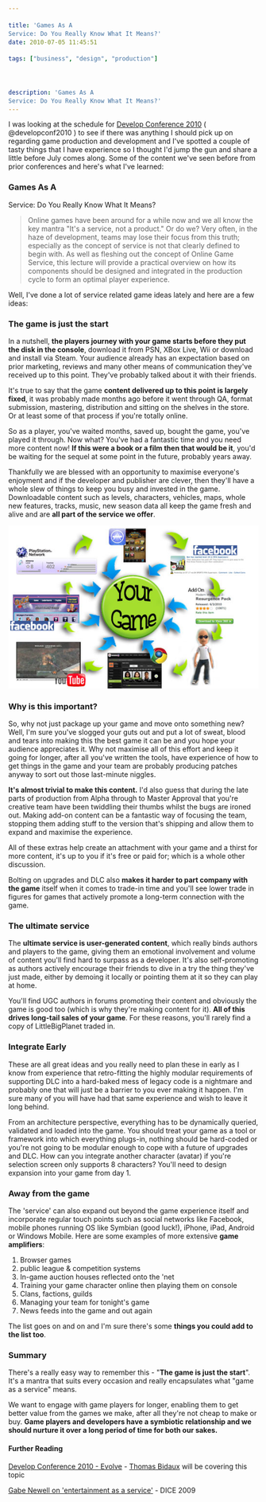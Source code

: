 ```yaml
---

title: 'Games As A
Service: Do You Really Know What It Means?'
date: 2010-07-05 11:45:51

tags: ["business", "design", "production"]



description: 'Games As A
Service: Do You Really Know What It Means?'
---
```


I was looking at the schedule for [Develop Conference
2010](http://www.develop-conference.com/) ( @developconf2010 ) to see if there was anything I should pick up on regarding game production and development and I've spotted a couple of tasty things that I have experience so I thought I'd jump the gun and share a little before July comes along. Some of the content we've seen before from prior conferences and here's what I've
learned:

### Games As A

Service: Do You Really Know What It Means?

> Online games have been around for a while now and we all know the key
> mantra "It's a service, not a product." Or do we? Very often, in the
> haze of development, teams may lose their focus from this truth;
> especially as the concept of service is not that clearly defined to
> begin with. As well as fleshing out the concept of Online Game
> Service, this lecture will provide a practical overview on how its
> components should be designed and integrated in the production cycle
> to form an optimal player experience.

Well, I've done a lot of service related game ideas lately and here are
a few
ideas:

### The game is just the start

In a nutshell, **the players journey with your game starts before they
put the disk in the console**, download it from PSN, XBox Live, Wii or
download and install via Steam. Your audience already has an expectation
based on prior marketing, reviews and many other means of communication
they've received up to this point. They've probably talked about it with
their friends.

It's true to say that the game **content delivered up to this point is
largely fixed**, it was probably made months ago before it went through
QA, format submission, mastering, distribution and sitting on the
shelves in the store. Or at least some of that process if you're totally
online.

So as a player, you've waited months, saved up, bought the game, you've
played it through. Now what? You've had a fantastic time and you need
more content now! **If this were a book or a film then that would be
it**, you'd be waiting for the sequel at some point in the future,
probably years away.

Thankfully we are blessed with an opportunity to maximise everyone's
enjoyment and if the developer and publisher are clever, then they'll
have a whole slew of things to keep you busy and invested in the game.
Downloadable content such as levels, characters, vehicles, maps, whole
new features, tracks, music, new season data all keep the game fresh and
alive and are **all part of the service we offer**.

![](/assets/GameAsAService.jpg "Game As A Service")

### Why is this important?

So, why not just package up your game and move onto something new? Well,
I'm sure you've slogged your guts out and put a lot of sweat, blood and
tears into making this the best game it can be and you hope your
audience appreciates it. Why not maximise all of this effort and keep it
going for longer, after all you've written the tools, have experience of
how to get things in the game and your team are probably producing
patches anyway to sort out those last-minute niggles.

**It's almost trivial to make this content.** I'd also guess that during
the late parts of production from Alpha through to Master Approval that
you're creative team have been twiddling their thumbs whilst the bugs
are ironed out. Making add-on content can be a fantastic way of focusing
the team, stopping them adding stuff to the version that's shipping and
allow them to expand and maximise the experience.

All of these extras help create an attachment with your game and a
thirst for more content, it's up to you if it's free or paid for; which
is a whole other discussion.

Bolting on upgrades and DLC also **makes it harder to part company with
the game** itself when it comes to trade-in time and you'll see lower
trade in figures for games that actively promote a long-term connection
with the game.

### The ultimate service

The **ultimate service is user-generated content**, which really binds
authors and players to the game, giving them an emotional involvement
and volume of content you'll find hard to surpass as a developer. It's
also self-promoting as authors actively encourage their friends to dive
in a try the thing they've just made, either by demoing it locally or
pointing them at it so they can play at home.

You'll find UGC authors in forums promoting their content and obviously
the game is good too (which is why they're making content for it). **All
of this drives long-tail sales of your game**. For these reasons, you'll
rarely find a copy of LittleBigPlanet traded in.

### Integrate Early

These are all great ideas and you really need to plan these in early as
I know from experience that retro-fitting the highly modular
requirements of supporting DLC into a hard-baked mess of legacy code is
a nightmare and probably one that will just be a barrier to you ever
making it happen. I'm sure many of you will have had that same
experience and wish to leave it long behind.

From an architecture perspective, everything has to be dynamically
queried, validated and loaded into the game. You should treat your game
as a tool or framework into which everything plugs-in, nothing should be
hard-coded or you're not going to be modular enough to cope with a
future of upgrades and DLC. How can you integrate another character
(avatar) if you're selection screen only supports 8 characters? You'll
need to design expansion into your game from day 1.

### Away from the game

The 'service' can also expand out beyond the game experience itself and
incorporate regular touch points such as social networks like Facebook,
mobile phones running OS like Symbian (good luck!), iPhone, iPad,
Android or Windows Mobile. Here are some examples of more extensive
**game amplifiers**:

1.  Browser games
2.  public league & competition systems
3.  In-game auction houses reflected onto the 'net
4.  Training your game character online then playing them on console
5.  Clans, factions, guilds
6.  Managing your team for tonight's game
7.  News feeds into the game and out again

The list goes on and on and I'm sure there's some **things you could add
to the list too**.

### Summary

There's a really easy way to remember this - "**The game is just the
start**". It's a mantra that suits every occasion and really
encapsulates what "game as a service" means.

We want to engage with game players for longer, enabling them to get
better value from the games we make, after all they're not cheap to make
or buy. **Game players and developers have a symbiotic relationship and
we should nurture it over a long period of time for both our sakes.**

#### Further Reading

[Develop Conference 2010 -
Evolve](http://www.develop-conference.com/developconference2010/all-sessions-evolve.html) -
[Thomas
Bidaux](http://www.develop-conference.com/developconference2010/biog_detail.html?id=3109) will be covering this topic

[Gabe Newell on 'entertainment as a
service'](http://www.edge-online.com/news/valves-newell-entertainment-a-service) - DICE 2009
